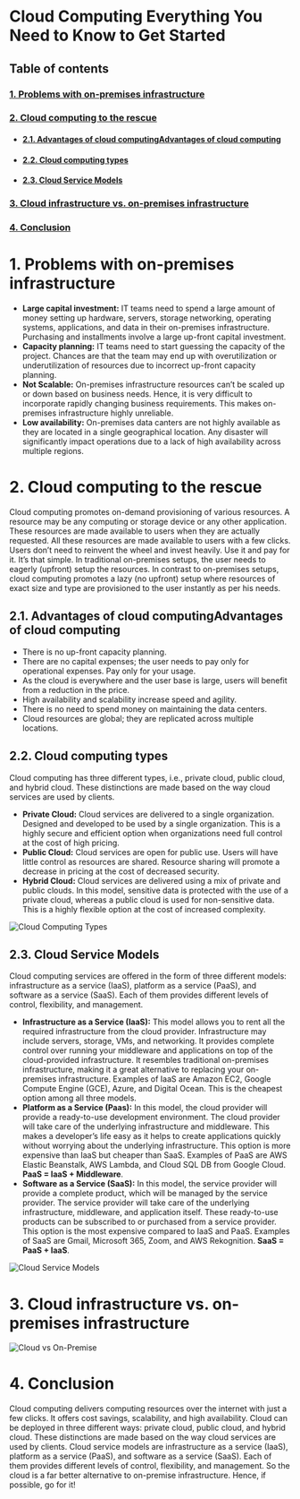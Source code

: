 # Cloud Computing Everything You Need to Know to Get Started
## Table of contents
### [1.  Problems with on-premises infrastructure](https://github.com/ssamag/technical-writing/blob/main/Cloud%20Computing%20Everything%20You%20Need%20to%20Know%20to%20Get%20Started.md#1----problems-with-on-premises-infrastructure)
### [2.  Cloud computing to the rescue](https://github.com/ssamag/technical-writing/blob/main/Cloud%20Computing%20Everything%20You%20Need%20to%20Know%20to%20Get%20Started.md#2--cloud-computing-to-the-rescue)
- #### [2.1. Advantages of cloud computingAdvantages of cloud computing](https://github.com/ssamag/technical-writing/blob/main/Cloud%20Computing%20Everything%20You%20Need%20to%20Know%20to%20Get%20Started.md#21--advantages-of-cloud-computingadvantages-of-cloud-computing)
- #### [2.2. Cloud computing types](https://github.com/ssamag/technical-writing/blob/main/Cloud%20Computing%20Everything%20You%20Need%20to%20Know%20to%20Get%20Started.md#22--cloud-computing-types)
- #### [2.3. Cloud Service Models](https://github.com/ssamag/technical-writing/blob/main/Cloud%20Computing%20Everything%20You%20Need%20to%20Know%20to%20Get%20Started.md#23--cloud-service-models)
### [3.  Cloud infrastructure vs. on-premises infrastructure](https://github.com/ssamag/technical-writing/blob/main/Cloud%20Computing%20Everything%20You%20Need%20to%20Know%20to%20Get%20Started.md#3--cloud-infrastructure-vs-on-premises-infrastructure)
### [4.  Conclusion](https://github.com/ssamag/technical-writing/blob/main/Cloud%20Computing%20Everything%20You%20Need%20to%20Know%20to%20Get%20Started.md#4--conclusion)

# 1.    Problems with on-premises infrastructure
- **Large capital investment:** IT teams need to spend a large amount of money setting up hardware, servers, storage networking, operating systems, applications, and data in their on-premises infrastructure. Purchasing and installments involve a large up-front capital investment.
- **Capacity planning:** IT teams need to start guessing the capacity of the project. Chances are that the team may end up with overutilization or underutilization of resources due to incorrect up-front capacity planning.
- **Not Scalable:** On-premises infrastructure resources can’t be scaled up or down based on business needs. Hence, it is very difficult to incorporate rapidly changing business requirements. This makes on-premises infrastructure highly unreliable.
- **Low availability:** On-premises data canters are not highly available as they are located in a single geographical location. Any disaster will significantly impact operations due to a lack of high availability across multiple regions.
# 2.  Cloud computing to the rescue
Cloud computing promotes on-demand provisioning of various resources. A resource may be any computing or storage device or any other application. These resources are made available to users when they are actually requested. All these resources are made available to users with a few clicks. Users don’t need to reinvent the wheel and invest heavily. Use it and pay for it. It’s that simple.
In traditional on-premises setups, the user needs to eagerly (upfront) setup the resources. In contrast to on-premises setups, cloud computing promotes a lazy (no upfront) setup where resources of exact size and type are provisioned to the user instantly as per his needs.
## 2.1.  Advantages of cloud computingAdvantages of cloud computing
- There is no up-front capacity planning.
- There are no capital expenses; the user needs to pay only for operational expenses. Pay only for your usage.
- As the cloud is everywhere and the user base is large, users will benefit from a reduction in the price.
- High availability and scalability increase speed and agility.
- There is no need to spend money on maintaining the data centers.
- Cloud resources are global; they are replicated across multiple locations.
## 2.2.  Cloud computing types
Cloud computing has three different types, i.e., private cloud, public cloud, and hybrid cloud. These distinctions are made based on the way cloud services are used by clients.
- **Private Cloud:** Cloud services are delivered to a single organization. Designed and developed to be used by a single organization. This is a highly secure and efficient option when organizations need full control at the cost of high pricing.
- **Public Cloud:** Cloud services are open for public use. Users will have little control as resources are shared. Resource sharing will promote a decrease in pricing at the cost of decreased security.
- **Hybrid Cloud:** Cloud services are delivered using a mix of private and public clouds. In this model, sensitive data is protected with the use of a private cloud, whereas a public cloud is used for non-sensitive data. This is a highly flexible option at the cost of increased complexity.

![Cloud Computing Types](https://github.com/ssamag/technical-writing/assets/80880193/88e77de7-3ed1-4936-9eaa-df97d9ef95f4)

## 2.3.  Cloud Service Models
Cloud computing services are offered in the form of three different models: infrastructure as a service (IaaS), platform as a service (PaaS), and software as a service (SaaS). Each of them provides different levels of control, flexibility, and management.
- **Infrastructure as a Service (IaaS):** This model allows you to rent all the required infrastructure from the cloud provider. Infrastructure may include servers, storage, VMs, and networking. It provides complete control over running your middleware and applications on top of the cloud-provided infrastructure. It resembles traditional on-premises infrastructure, making it a great alternative to replacing your on-premises infrastructure. Examples of IaaS are Amazon EC2, Google Compute Engine (GCE), Azure, and Digital Ocean. This is the cheapest option among all three models.
- **Platform as a Service (Paas):** In this model, the cloud provider will provide a ready-to-use development environment. The cloud provider will take care of the underlying infrastructure and middleware. This makes a developer’s life easy as it helps to create applications quickly without worrying about the underlying infrastructure. This option is more expensive than IaaS but cheaper than SaaS. Examples of PaaS are AWS Elastic Beanstalk, AWS Lambda, and Cloud SQL DB from Google Cloud. **PaaS = IaaS + Middleware**.
- **Software as a Service (SaaS):** In this model, the service provider will provide a complete product, which will be managed by the service provider. The service provider will take care of the underlying infrastructure, middleware, and application itself. These ready-to-use products can be subscribed to or purchased from a service provider. This option is the most expensive compared to IaaS and PaaS. Examples of SaaS are Gmail, Microsoft 365, Zoom, and AWS Rekognition. **SaaS = PaaS + IaaS**.

![Cloud Service Models](https://github.com/ssamag/technical-writing/assets/80880193/e8426266-a166-4bb7-a084-02bea1cd2d00)


# 3.  Cloud infrastructure vs. on-premises infrastructure

![Cloud vs On-Premise](https://github.com/ssamag/technical-writing/assets/80880193/faef3954-00a5-4366-97f4-1551abf36225)

# 4.  Conclusion
Cloud computing delivers computing resources over the internet with just a few clicks. It offers cost savings, scalability, and high availability. Cloud can be deployed in three different ways: private cloud, public cloud, and hybrid cloud. These distinctions are made based on the way cloud services are used by clients. Cloud service models are infrastructure as a service (IaaS), platform as a service (PaaS), and software as a service (SaaS). Each of them provides different levels of control, flexibility, and management. So the cloud is a far better alternative to on-premise infrastructure. Hence, if possible, go for it!
